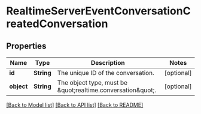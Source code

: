 # RealtimeServerEventConversationCreatedConversation

## Properties
Name | Type | Description | Notes
------------ | ------------- | ------------- | -------------
**id** | **String** | The unique ID of the conversation. | [optional] 
**object** | **String** | The object type, must be \&quot;realtime.conversation\&quot;. | [optional] 

[[Back to Model list]](../README.md#documentation-for-models) [[Back to API list]](../README.md#documentation-for-api-endpoints) [[Back to README]](../README.md)


